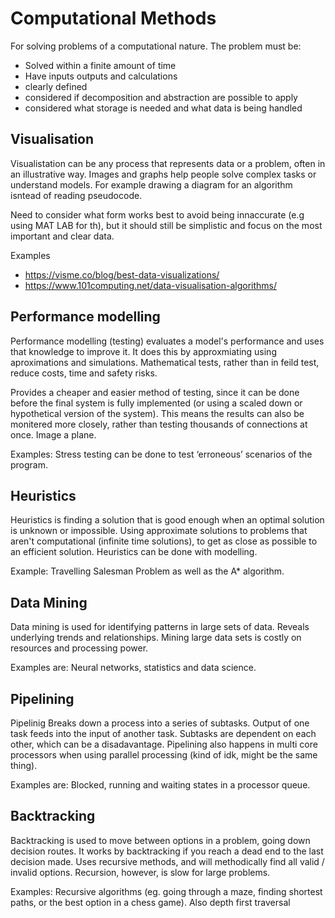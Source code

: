 # Computational Methods
For solving problems of a computational nature. The problem must be:
- Solved within a finite amount of time
- Have inputs outputs and calculations 
- clearly defined
- considered if decomposition and abstraction are possible to apply
- considered what storage is needed and what data is being handled

## Visualisation
Visualistation can be any process that represents data or a problem, often in an illustrative way. Images and graphs help people solve complex tasks or understand models. For example drawing a diagram for an algorithm isntead of reading pseudocode.

Need to consider what form works best to avoid being innaccurate (e.g using MAT LAB for th), but it should still be simplistic and focus on the most important and clear data.

Examples
- https://visme.co/blog/best-data-visualizations/
- https://www.101computing.net/data-visualisation-algorithms/


## Performance modelling
Performance modelling (testing) evaluates a model's performance and uses that knowledge to improve it. It does this by approxmiating using aproximations and simulations. Mathematical tests, rather than in feild test, reduce costs, time and safety risks.

Provides a cheaper and easier method of testing, since it can be done before the final system is fully implemented (or using a scaled down or hypothetical version of the system). This means the results can also be monitered more closely, rather than testing thousands of connections at once. Image a plane.

Examples: Stress testing can be done to test ‘erroneous’ scenarios of the program.

## Heuristics
Heuristics is finding a solution that is good enough when an optimal solution is unknown or impossible. Using approximate solutions to problems that aren't computational (infinite time solutions), to get as close as possible to an efficient solution. Heuristics can be done with modelling.

Example: Travelling Salesman Problem as well as the A* algorithm.

## Data Mining
Data mining is used for identifying patterns in large sets of data. Reveals underlying trends and relationships. Mining large data sets is costly on resources and processing power.

Examples are: Neural networks, statistics and data science.

## Pipelining
Pipelinig Breaks down a process into a series of subtasks. Output of one task feeds into the input of another task. Subtasks are dependent on each other, which can be a disadavantage. Pipelining also happens in multi core processors when using parallel processing (kind of idk, might be the same thing).

Examples are: Blocked, running and waiting states in a processor queue.

## Backtracking
Backtracking is used to move between options in a problem, going down decision routes. It works by backtracking if you reach a dead end to the last decision made. Uses recursive methods, and will methodically find all valid  / invalid options. Recursion, however, is slow for large problems.

Examples: Recursive algorithms (eg. going through a maze, finding shortest paths, or the best option in a chess game). Also depth first traversal
